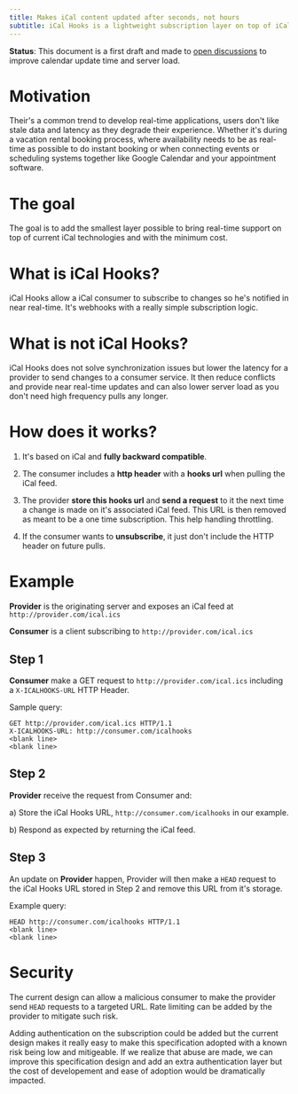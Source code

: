 ```yaml
---
title: Makes iCal content updated after seconds, not hours
subtitle: iCal Hooks is a lightweight subscription layer on top of iCal.
---
```


**Status**: This document is a first draft and made to [open discussions](https://github.com/BookingSync/icalhooks) to improve calendar update time and server load.

# Motivation

Their's a common trend to develop real-time applications, users don't like stale data and latency as they degrade their experience. Whether it's during a vacation rental booking process, where availability needs to be as real-time as possible to do instant booking or when connecting events or scheduling systems together like Google Calendar and your appointment software.

# The goal

The goal is to add the smallest layer possible to bring real-time support on top of current iCal technologies and with the minimum cost.

# What is iCal Hooks?

iCal Hooks allow a iCal consumer to subscribe to changes so he's notified in near real-time. It's webhooks with a really simple subscription logic.

# What is not iCal Hooks?

iCal Hooks does not solve synchronization issues but lower the latency for a provider to send changes to a consumer service. It then reduce conflicts and provide near real-time updates and can also lower server load as you don't need high frequency pulls any longer.

# How does it works?

1) It's based on iCal and **fully backward compatible**.

2) The consumer includes a **http header** with a **hooks url** when pulling the iCal feed.

3) The provider **store this hooks url** and **send a request** to it the next time a change is made on it's associated iCal feed. This URL is then removed as meant to be a one time subscription. This help handling throttling.

4) If the consumer wants to **unsubscribe**, it just don't include the HTTP header on future pulls.

# Example

**Provider** is the originating server and exposes an iCal feed at `http://provider.com/ical.ics`

**Consumer** is a client subscribing to `http://provider.com/ical.ics`

## Step 1

**Consumer** make a GET request to `http://provider.com/ical.ics` including a `X-ICALHOOKS-URL` HTTP Header.

Sample query:

~~~
GET http://provider.com/ical.ics HTTP/1.1
X-ICALHOOKS-URL: http://consumer.com/icalhooks
<blank line>
<blank line>
~~~

## Step 2

**Provider** receive the request from Consumer and:

a) Store the iCal Hooks URL, `http://consumer.com/icalhooks` in our example.

b) Respond as expected by returning the iCal feed.

## Step 3

An update on **Provider** happen, Provider will then make a `HEAD` request to the iCal Hooks URL stored in Step 2 and remove this URL from it's storage.

Example query:

~~~
HEAD http://consumer.com/icalhooks HTTP/1.1
<blank line>
<blank line>
~~~

# Security

The current design can allow a malicious consumer to make the provider send `HEAD` requests to a targeted URL. Rate limiting can be added by the provider to mitigate such risk.

Adding authentication on the subscription could be added but the current design makes it really easy to make this specification adopted with a known risk being low and mitigeable. If we realize that abuse are made, we can improve this specification design and add an extra authentication layer but the cost of developement and ease of adoption would be dramatically impacted.
